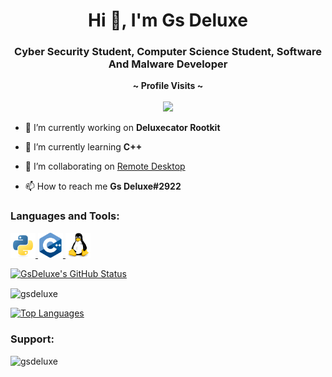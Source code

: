 <h1 align="center">Hi 👋, I'm Gs Deluxe</h1>
<h3 align="center">Cyber Security Student, Computer Science Student, Software And Malware Developer</h3>

<p align="center">
  <b>~ Profile Visits ~</b><br><br>
  <img src="https://profile-counter.glitch.me/GsDeluxe/count.svg" />
</p>



- 🔭 I’m currently working on **Deluxecator Rootkit**

- 🌱 I’m currently learning **C++**

- 👯 I’m collaborating on [Remote Desktop](https://github.com/HamzLDN/RemoteDesktop)

- 📫 How to reach me **Gs Deluxe#2922**

<p align="center">
</p>

<h3 align="left">Languages and Tools:</h3>
<p align="left"> <a href="https://www.python.org" target="_blank" rel="noreferrer"> <img src="https://raw.githubusercontent.com/devicons/devicon/master/icons/python/python-original.svg" alt="python" width="40" height="40"/> </a><a href="https://www.w3schools.com/cpp/" target="_blank" rel="noreferrer"> <img src="https://raw.githubusercontent.com/devicons/devicon/master/icons/cplusplus/cplusplus-original.svg" alt="cplusplus" width="40" height="40"/> </a> <a href="https://www.linux.org/" target="_blank" rel="noreferrer"> <img src="https://raw.githubusercontent.com/devicons/devicon/master/icons/linux/linux-original.svg" alt="linux" width="40" height="40"/> </p> </p>

[![GsDeluxe's GitHub Status](https://github-readme-stats.vercel.app/api?username=gsdeluxe&show_icons=true&theme=dark#gh-dark-mode-only)](https://github.com/GsDeluxe)

<p><img align="center" src="https://github-readme-streak-stats.herokuapp.com/?user=gsdeluxe&theme=dark" alt="gsdeluxe" /></p>

[![Top Languages](https://github-readme-stats.vercel.app/api/top-langs/?username=gsdeluxe&layout=compact&theme=dark)](https://github.com/GsDeluxe)

<p align="center">
  <h3 align="left">Support:</h3>
  <p><a href="https://ko-fi.com/gsdeluxe"> <img align="left" src="https://cdn.ko-fi.com/cdn/kofi3.png?v=3" height="50" width="210" alt="gsdeluxe" /></a></p><br><br
</p>




